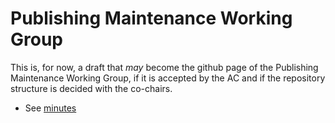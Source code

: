 # Publishing Maintenance Working Group

This is, for now, a draft that _may_ become the github page of the Publishing Maintenance Working Group, if it is accepted by the AC and if the repository structure is decided with the co-chairs.

* See [minutes](./minutes)
